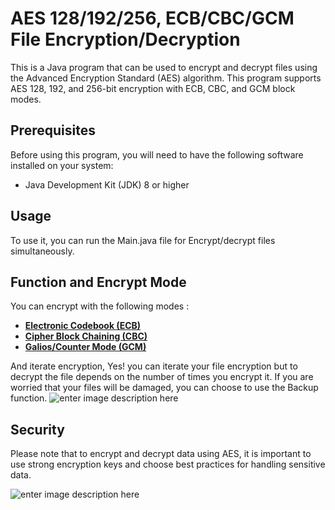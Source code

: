 ﻿# AES 128/192/256, ECB/CBC/GCM File Encryption/Decryption

This is a Java program that can be used to encrypt and decrypt files using the Advanced Encryption Standard (AES) algorithm. This program supports AES 128, 192, and 256-bit encryption with ECB, CBC, and GCM block modes.

## Prerequisites

Before using this program, you will need to have the following software installed on your system:

-   Java Development Kit (JDK) 8 or higher


## Usage

To use it, you can run the Main.java file for Encrypt/decrypt files simultaneously.

## Function and Encrypt Mode

You can encrypt with the following modes :
- [**Electronic Codebook (ECB)**](https://www.techtarget.com/searchsecurity/definition/Electronic-Code-Book)
- [**Cipher Block Chaining (CBC)**](https://www.educative.io/answers/what-is-cbc)
- [**Galios/Counter Mode (GCM)**](https://en.wikipedia.org/wiki/Galois/Counter_Mode)

And iterate encryption, Yes! you can iterate your file encryption but to decrypt the file depends on the number of times you encrypt it. If you are worried that your files will be damaged, you can choose to use the Backup function.
![enter image description here](https://media.tenor.com/fxuUKyzBcG8AAAAC/anime-wow.gif)

## Security

Please note that to encrypt and decrypt data using AES, it is important to use strong encryption keys and choose best practices for handling sensitive data.

![enter image description here](https://media.tenor.com/NhJQeueIiKwAAAAC/anime-thumbs.gif)
